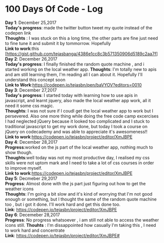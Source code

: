 # 100 Days Of Code - Log
**Day 1**: December 25,2017\
**Today's progress**: made the twitter button tweet my quote instead of the codepen link\
**Thoughts** : I was stuck on this a long time, the other parts are fine just need to fine tune it and submit it by tommorrow. Hopefully <br/> 
**Link to work**:this [https://gist.github.com/tejasbanga/4386e1cc8c3b571350906d5189c2aa7f]  \
**Day 2**: December 26,2017\
**Today's progress**: I finally finished the random quote machine , and i started working on the local weather app.
**Thoughts**: I'm totally new to apis and am still learning them, I'm reading all I can about it. Hopefully I'll understand this concept soon <br/>
**Link to Work**:https://codepen.io/tejasbn/pen/baVYOV?editors=0010  \
**Day 3**: December 27,2017 \
**Today's progress**: I started today with learning how to use apis in javascript, and learnt jquery, also made the local weather app work, all it need it some css magic. \
**Thoughts**: I was not sure if I coudl get the local weather app to work but I persevered. Also one more thing while doing the free code camp excercises I had neglected jQuery because it looked too complicated and I stuck to traditional javascript to get my work done, but today I took a course on jQuery on codecademy and was able to appreciate it's awesomeness!!<br/>
**Link to work**:https://codepen.io/tejasbn/project/editor/XmJBPE   \
**Day 4**: December 28,2017 \
**Progress**:worked on the js part of the local weather app, nothing much to show though. \
**Thoughts**:well today was not my most productive day, I realised my css skills were not uptom mark and I need to take a lot of css courses in order to improve myself. <br/>
**Link to work**:https://codepen.io/tejasbn/project/editor/XmJBPE   \
**Day 5**: Decmeber 29,2017 \
**Progress**: Almost done with the js part just figuring out how to get the weather icons \
**Thoughts**: I'm going a bit slow and it's kind of worrying that I'm not good enough or something, but I thought the same of the random quote machine too , but i got it done. I'll work hard and get this done too. \
**Link**: https://codepen.io/tejasbn/project/editor/XmJBPE \
**Day 6**: Decemeber 28,2017 \
**Progress**: No progress whatsoever , i am still not able to access the weather icons still.
**Thouhts** : I'm dissappointed how casually I'm taking this , I need to work hard and concentrate \
**Link**: https://codepen.io/tejasbn/project/editor/XmJBPE# 
